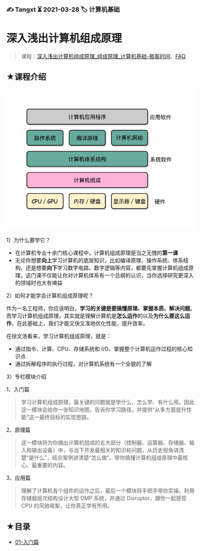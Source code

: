### ✍️ Tangxt ⏳ 2021-03-28 🏷️ 计算机基础

# 深入浅出计算机组成原理

> 课程：[深入浅出计算机组成原理_组成原理_计算机基础-极客时间](https://time.geekbang.org/column/intro/170)、[FAQ](./faq.md)

## ★课程介绍

![计算机组成原理](assets/img/2021-03-28-08-11-19.png)

1）为什么要学它？

- 在计算机专业十余门核心课程中，计算机组成原理是当之无愧的**第一课**
- 无论你想要**向上**学习计算机的底层知识，比如编译原理、操作系统、体系结构，还是想要**向下**学习数字电路、数字逻辑等内容，都要先掌握计算机组成原理。这门课不仅能让你对计算机体系有一个总纲的认识，当你选择研究更深入的领域时也大有裨益

2）如何才能学会计算机组成原理呢？

作为一名工程师，你应该明白，**学习的关键是要搞懂原理、掌握本质、解决问题**。而学习计算机组成原理，其实就是理解计算机是**怎么运作**的以及**为什么要这么运作**，在此基础上，我们才能又快又准地优化性能，提升效率。

在徐文浩看来，学习计算机组成原理，就是：

- 通过指令、计算、CPU、存储系统和 I/O，掌握整个计算机运作过程的核心知识点
- 通过拆解程序的执行过程，对计算机系统有一个全貌的了解

3）专栏模块介绍

1、入门篇

> 学习计算机组成原理，最关键的问题就是学什么、怎么学、有什么用。因此这一模块会给你一张知识地图，告诉你学习路径，并提供“从多方面提升性能”这一最终目标的实现思路。

2、原理篇

> 这一模块将为你摘出计算机组成的五大部分（控制器、运算器、存储器、输入和输出设备）中，与当下开发最相关的知识和问题，从历史视角讲清楚“是什么”，结合案例讲清楚“怎么做”。带你搞懂计算机组成原理中最核心、最重要的内容。

3、应用篇

> 理解了计算机各个组件的运作之后，最后一个模块将手把手带你实操。利用存储器层次结构设计大型 DMP 系统，并通过 Disruptor，跟你一起感受 CPU 的风驰电掣，让你真正学有所用。

## ★目录

- [01-入门篇](./01.md)


